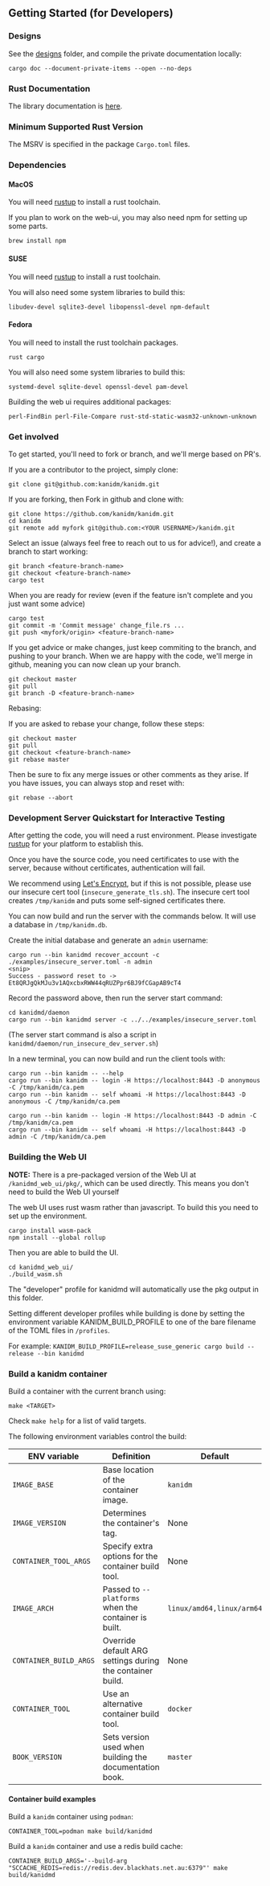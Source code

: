 ## Getting Started (for Developers)

### Designs

See the [designs] folder, and compile the private documentation locally:

```
cargo doc --document-private-items --open --no-deps
```

[designs]: https://github.com/kanidm/kanidm/tree/master/designs

### Rust Documentation

The library documentation is [here](https://kanidm.github.io/kanidm/rustdoc/master/kanidm/).

### Minimum Supported Rust Version

The MSRV is specified in the package `Cargo.toml` files.

### Dependencies

#### MacOS

You will need [rustup] to install a rust toolchain.

[rustup]: https://rustup.rs/

If you plan to work on the web-ui, you may also need npm for setting up some parts.

    brew install npm

#### SUSE

You will need [rustup] to install a rust toolchain.

[rustup]: https://rustup.rs/

You will also need some system libraries to build this:

    libudev-devel sqlite3-devel libopenssl-devel npm-default

#### Fedora

You will need to install the rust toolchain packages.

    rust cargo

You will also need some system libraries to build this:

    systemd-devel sqlite-devel openssl-devel pam-devel

Building the web ui requires additional packages:

    perl-FindBin perl-File-Compare rust-std-static-wasm32-unknown-unknown

### Get involved

To get started, you'll need to fork or branch, and we'll merge based on PR's.

If you are a contributor to the project, simply clone:

```
git clone git@github.com:kanidm/kanidm.git
```

If you are forking, then Fork in github and clone with:

```
git clone https://github.com/kanidm/kanidm.git
cd kanidm
git remote add myfork git@github.com:<YOUR USERNAME>/kanidm.git
```

Select an issue (always feel free to reach out to us for advice!), and create a branch to start working:

```
git branch <feature-branch-name>
git checkout <feature-branch-name>
cargo test
```

When you are ready for review (even if the feature isn't complete and you just want some advice)

```
cargo test
git commit -m 'Commit message' change_file.rs ...
git push <myfork/origin> <feature-branch-name>
```

If you get advice or make changes, just keep commiting to the branch, and pushing to your branch.
When we are happy with the code, we'll merge in github, meaning you can now clean up your branch.

```
git checkout master
git pull
git branch -D <feature-branch-name>
```

Rebasing:

If you are asked to rebase your change, follow these steps:

```
git checkout master
git pull
git checkout <feature-branch-name>
git rebase master
```

Then be sure to fix any merge issues or other comments as they arise. If you have issues, you can always stop and reset with:

```
git rebase --abort
```

### Development Server Quickstart for Interactive Testing

After getting the code, you will need a rust environment. Please investigate [rustup](https://rustup.rs) for your platform to establish this.

Once you have the source code, you need certificates to use with the server, because without certificates, authentication will fail. 

We recommend using [Let's Encrypt](https://letsencrypt.org), but if this is not possible, please use our insecure cert tool (`insecure_generate_tls.sh`). The insecure cert tool creates `/tmp/kanidm` and puts some self-signed certificates there.

You can now build and run the server with the commands below. It will use a database in `/tmp/kanidm.db`.

Create the initial database and generate an `admin` username:

    cargo run --bin kanidmd recover_account -c ./examples/insecure_server.toml -n admin
    <snip>
    Success - password reset to -> Et8QRJgQkMJu3v1AQxcbxRWW44qRUZPpr6BJ9fCGapAB9cT4

Record the password above, then run the server start command:

    cd kanidmd/daemon
    cargo run --bin kanidmd server -c ../../examples/insecure_server.toml

(The server start command is also a script in `kanidmd/daemon/run_insecure_dev_server.sh`)

In a new terminal, you can now build and run the client tools with:

    cargo run --bin kanidm -- --help
    cargo run --bin kanidm -- login -H https://localhost:8443 -D anonymous -C /tmp/kanidm/ca.pem
    cargo run --bin kanidm -- self whoami -H https://localhost:8443 -D anonymous -C /tmp/kanidm/ca.pem
    
    cargo run --bin kanidm -- login -H https://localhost:8443 -D admin -C /tmp/kanidm/ca.pem
    cargo run --bin kanidm -- self whoami -H https://localhost:8443 -D admin -C /tmp/kanidm/ca.pem

### Building the Web UI

__NOTE:__ There is a pre-packaged version of the Web UI at `/kanidmd_web_ui/pkg/`, which can be used directly. This means you don't need to build the Web UI yourself

The web UI uses rust wasm rather than javascript. To build this you need to set up the environment.

    cargo install wasm-pack
    npm install --global rollup

Then you are able to build the UI.

    cd kanidmd_web_ui/
    ./build_wasm.sh

The "developer" profile for kanidmd will automatically use the pkg output in this folder.

Setting different developer profiles while building is done by setting the environment variable KANIDM_BUILD_PROFILE to one of the bare filename of the TOML files in `/profiles`. 

For example: `KANIDM_BUILD_PROFILE=release_suse_generic cargo build --release --bin kanidmd`

### Build a kanidm container

Build a container with the current branch using:

    make <TARGET>

Check `make help` for a list of valid targets.

The following environment variables control the build:

|ENV variable|Definition|Default|
|-|-|-|
|`IMAGE_BASE`|Base location of the container image.|`kanidm`|
|`IMAGE_VERSION`|Determines the container's tag.|None|
|`CONTAINER_TOOL_ARGS`|Specify extra options for the container build tool.|None|
|`IMAGE_ARCH`|Passed to `--platforms` when the container is built.|`linux/amd64,linux/arm64`|
|`CONTAINER_BUILD_ARGS`|Override default ARG settings during the container build.|None|
|`CONTAINER_TOOL`|Use an alternative container build tool.|`docker`|
|`BOOK_VERSION`|Sets version used when building the documentation book.|`master`|

#### Container build examples

Build a `kanidm` container using `podman`:

    CONTAINER_TOOL=podman make build/kanidmd

Build a `kanidm` container and use a redis build cache:

    CONTAINER_BUILD_ARGS='--build-arg "SCCACHE_REDIS=redis://redis.dev.blackhats.net.au:6379"' make build/kanidmd
